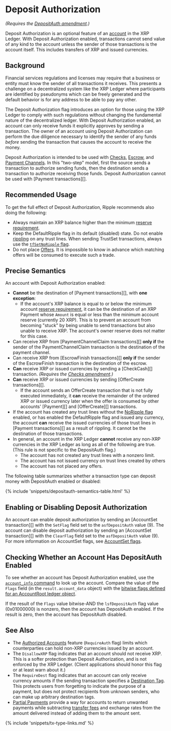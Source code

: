 # Deposit Authorization

_(Requires the [DepositAuth amendment](reference-amendments.html#depositauth).)_

Deposit Authorization is an optional feature of an [account](concept-accounts.html) in the XRP Ledger. With Deposit Authorization enabled, transactions cannot send value of any kind to the account unless the sender of those transactions is the account itself. This includes transfers of XRP and issued currencies.

## Background

Financial services regulations and licenses may require that a business or entity must know the sender of all transactions it receives. This presents a challenge on a decentralized system like the XRP Ledger where participants are identified by pseudonyms which can be freely generated and the default behavior is for any address to be able to pay any other.

The Deposit Authorization flag introduces an option for those using the XRP Ledger to comply with such regulations without changing the fundamental nature of the decentralized ledger. With Deposit Authorization enabled, an account can only receive funds it explicitly approves by sending a transaction. The owner of an account using Deposit Authorization can perform the due diligence necessary to identify the sender of any funds _before_ sending the transaction that causes the account to receive the money.

Deposit Authorization is intended to be used with [Checks](reference-amendments.html#checks), [Escrow](concept-escrow.html), and [Payment Channels](reference-amendments.html#paychan). In this "two-step" model, first the source sends a transaction to authorize sending funds, then the destination sends a transaction to authorize receiving those funds. Deposit Authorization cannot be used with [Payment transactions][].

## Recommended Usage

To get the full effect of Deposit Authorization, Ripple recommends also doing the following:

- Always maintain an XRP balance higher than the minimum [reserve requirement](concept-reserves.html).
- Keep the DefaultRipple flag in its default (disabled) state. Do not enable [rippling](concept-noripple.html) on any trust lines. When sending TrustSet transactions, always use the [`tfSetNoRipple` flag](reference-transaction-format.html#trustset-flags).
- Do not place [Offers](reference-transaction-format.html#offercreate). It is impossible to know in advance which matching offers will be consumed to execute such a trade.

## Precise Semantics

An account with Deposit Authorization enabled:

- **Cannot** be the destination of [Payment transactions][], with **one exception**:
    - If the account's XRP balance is equal to or below the minimum account [reserve requirement](concept-reserves.html), it can be the destination of an XRP Payment whose `Amount` is equal or less than the minimum account reserve (currently 20 XRP). This is to prevent an account from becoming "stuck" by being unable to send transactions but also unable to receive XRP. The account's owner reserve does not matter for this case.
- Can receive XRP from [PaymentChannelClaim transactions][] **only if** the sender of the PaymentChannelClaim transaction is the destination of the payment channel.
- Can receive XRP from [EscrowFinish transactions][] **only if** the sender of the EscrowFinish transaction is the destination of the escrow.
- **Can** receive XRP or issued currencies by sending a [CheckCash][] transaction. _(Requires the [Checks amendment](reference-amendments.html#checks).)_
- **Can** receive XRP or issued currencies by sending [OfferCreate transactions][].
    - If the account sends an OfferCreate transaction that is not fully executed immediately, it **can** receive the remainder of the ordered XRP or issued currency later when the offer is consumed by other accounts' [Payment][] and [OfferCreate][] transactions.
- If the account has created any trust lines without the [NoRipple flag](concept-noripple.html) enabled, or has enabled the DefaultRipple flag and issued any currency, the account **can** receive the issued currencies of those trust lines in [Payment transactions][] as a result of rippling. It cannot be the destination of those transactions.
- In general, an account in the XRP Ledger **cannot** receive any non-XRP currencies in the XRP Ledger as long as all of the following are true. (This rule is not specific to the DepositAuth flag.)
    - The account has not created any trust lines with a nonzero limit.
    - The account has not issued currency on trust lines created by others
    - The account has not placed any offers.

The following table summarizes whether a transaction type can deposit money with DepositAuth enabled or disabled:

{% include 'snippets/depositauth-semantics-table.html' %}


## Enabling or Disabling Deposit Authorization

An account can enable deposit authorization by sending an [AccountSet transaction][] with the `SetFlag` field set to the `asfDepositAuth` value (9). The account can disable deposit authorization by sending an [AccountSet transaction][] with the `ClearFlag` field set to the `asfDepositAuth` value (9). For more information on AccountSet flags, see [AccountSet flags](reference-transaction-format.html#accountset-flags).

## Checking Whether an Account Has DepositAuth Enabled

To see whether an account has Deposit Authorization enabled, use the [`account_info` command](reference-rippled.html#account-info) to look up the account. Compare the value of the `Flags` field (in the `result.account_data` object) with the [bitwise flags defined for an AccountRoot ledger object](reference-ledger-format.html#accountroot-flags).

If the result of the `Flags` value bitwise-AND the `lsfDepositAuth` flag value (0x01000000) is nonzero, then the account has DepositAuth enabled. If the result is zero, then the account has DepositAuth disabled.

## See Also

- The [Authorized Accounts](tutorial-gateway-guide.html#authorized-accounts) feature (`RequireAuth` flag) limits which counterparties can hold non-XRP currencies issued by an account.
- The `DisallowXRP` flag indicates that an account should not receive XRP. This is a softer protection than Deposit Authorization, and is not enforced by the XRP Ledger. (Client applications should honor this flag or at least warn about it.)
- The `RequireDest` flag indicates that an account can only receive currency amounts if the sending transaction specifies a [Destination Tag](tutorial-gateway-guide.html#source-and-destination-tags). This protects users from forgetting to indicate the purpose of a payment, but does not protect recipients from unknown senders, who can make up arbitrary destination tags.
- [Partial Payments](concept-partial-payments.html) provide a way for accounts to return unwanted payments while subtracting [transfer fees](concept-transfer-fees.html) and exchange rates from the amount delivered instead of adding them to the amount sent.

{% include 'snippets/tx-type-links.md' %}

